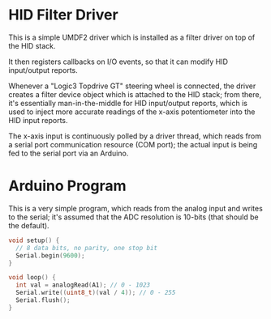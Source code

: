 # HID Filter Driver

This is a simple UMDF2 driver which is installed as a filter driver on top of the HID stack.

It then registers callbacks on I/O events, so that it can modify HID input/output reports.

Whenever a "Logic3 Topdrive GT" steering wheel is connected, the driver
creates a filter device object which is attached to the HID stack; from there,
it's essentially man-in-the-middle for HID input/output reports, which is used to
inject more accurate readings of the x-axis potentiometer into the HID input reports.

The x-axis input is continuously polled by a driver thread, which reads from
a serial port communication resource (COM port); the actual input is being fed
to the serial port via an Arduino.

# Arduino Program

This is a very simple program, which reads from the analog input and writes to the serial;
it's assumed that the ADC resolution is 10-bits (that should be the default).

```c
void setup() {
  // 8 data bits, no parity, one stop bit
  Serial.begin(9600);
}

void loop() {
  int val = analogRead(A1); // 0 - 1023
  Serial.write((uint8_t)(val / 4)); // 0 - 255
  Serial.flush();
}
```
